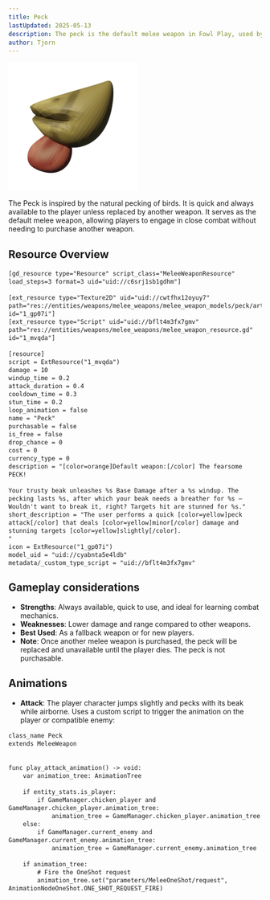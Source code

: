 ```yaml
---
title: Peck
lastUpdated: 2025-05-13
description: The peck is the default melee weapon in Fowl Play, used by the player.
author: Tjorn
---
```


![Peck Icon](../../../../../../../assets/fowl-play/gameplay/combat/melee-combat/weapons/peck/peck.png)

The Peck is inspired by the natural pecking of birds. It is quick and always available to the player unless replaced by another weapon. It serves as the default melee weapon, allowing players to engage in close combat without needing to purchase another weapon.

## Resource Overview

```gdscript
[gd_resource type="Resource" script_class="MeleeWeaponResource" load_steps=3 format=3 uid="uid://c6srj1sb1gdhm"]

[ext_resource type="Texture2D" uid="uid://cwtfhx12oyuy7" path="res://entities/weapons/melee_weapons/melee_weapon_models/peck/art/peck.png" id="1_gp07i"]
[ext_resource type="Script" uid="uid://bflt4m3fx7gmv" path="res://entities/weapons/melee_weapons/melee_weapon_resource.gd" id="1_mvqda"]

[resource]
script = ExtResource("1_mvqda")
damage = 10
windup_time = 0.2
attack_duration = 0.4
cooldown_time = 0.3
stun_time = 0.2
loop_animation = false
name = "Peck"
purchasable = false
is_free = false
drop_chance = 0
cost = 0
currency_type = 0
description = "[color=orange]Default weapon:[/color] The fearsome PECK! 

Your trusty beak unleashes %s Base Damage after a %s windup. The pecking lasts %s, after which your beak needs a breather for %s — Wouldn't want to break it, right? Targets hit are stunned for %s."
short_description = "The user performs a quick [color=yellow]peck attack[/color] that deals [color=yellow]minor[/color] damage and stunning targets [color=yellow]slightly[/color].
"
icon = ExtResource("1_gp07i")
model_uid = "uid://cyabnta5e4ldb"
metadata/_custom_type_script = "uid://bflt4m3fx7gmv"

```

## Gameplay considerations

- **Strengths**: Always available, quick to use, and ideal for learning combat mechanics.
- **Weaknesses**: Lower damage and range compared to other weapons.
- **Best Used**: As a fallback weapon or for new players.
- **Note**: Once another melee weapon is purchased, the peck will be replaced and unavailable until the player dies. The peck is not purchasable.

## Animations

- **Attack**: The player character jumps slightly and pecks with its beak while airborne. Uses a custom script to trigger the animation on the player or compatible enemy:

```gdscript
class_name Peck
extends MeleeWeapon


func play_attack_animation() -> void:
	var animation_tree: AnimationTree

	if entity_stats.is_player:
		if GameManager.chicken_player and GameManager.chicken_player.animation_tree:
			animation_tree = GameManager.chicken_player.animation_tree
	else:
		if GameManager.current_enemy and GameManager.current_enemy.animation_tree:
			animation_tree = GameManager.current_enemy.animation_tree

	if animation_tree:
		# Fire the OneShot request
		animation_tree.set("parameters/MeleeOneShot/request", AnimationNodeOneShot.ONE_SHOT_REQUEST_FIRE)
```
